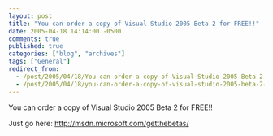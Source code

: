```yaml
---
layout: post
title: "You can order a copy of Visual Studio 2005 Beta 2 for FREE!!"
date: 2005-04-18 14:14:00 -0500
comments: true
published: true
categories: ["blog", "archives"]
tags: ["General"]
redirect_from: 
  - /post/2005/04/18/You-can-order-a-copy-of-Visual-Studio-2005-Beta-2-for-FREE!!
  - /post/2005/04/18/you-can-order-a-copy-of-visual-studio-2005-beta-2-for-free!!
---
```

<!-- more -->
<P>You can order a copy of Visual Studio 2005 Beta 2 for FREE!!</P>
<P>Just go here: <A href="http://msdn.microsoft.com/getthebetas/">http://msdn.microsoft.com/getthebetas/</A></P>
